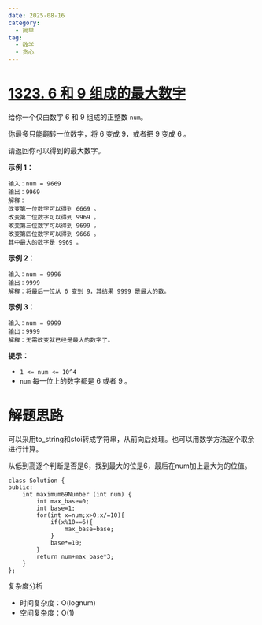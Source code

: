 ```yaml
---
date: 2025-08-16
category:
  - 简单
tag:
  - 数学
  - 贪心
---
```


# [1323. 6 和 9 组成的最大数字](https://leetcode.cn/problems/maximum-69-number/)

给你一个仅由数字 6 和 9 组成的正整数 `num`。

你最多只能翻转一位数字，将 6 变成 9，或者把 9 变成 6 。

请返回你可以得到的最大数字。

 

**示例 1：**

```
输入：num = 9669
输出：9969
解释：
改变第一位数字可以得到 6669 。
改变第二位数字可以得到 9969 。
改变第三位数字可以得到 9699 。
改变第四位数字可以得到 9666 。
其中最大的数字是 9969 。
```

**示例 2：**

```
输入：num = 9996
输出：9999
解释：将最后一位从 6 变到 9，其结果 9999 是最大的数。
```

**示例 3：**

```
输入：num = 9999
输出：9999
解释：无需改变就已经是最大的数字了。
```

 

**提示：**

- `1 <= num <= 10^4`
- `num` 每一位上的数字都是 6 或者 9 。

 

# 解题思路

可以采用to_string和stoi转成字符串，从前向后处理。也可以用数学方法逐个取余进行计算。

从低到高逐个判断是否是6，找到最大的位是6，最后在num加上最大为的位值。

```
class Solution {
public:
    int maximum69Number (int num) {
        int max_base=0;
        int base=1;
        for(int x=num;x>0;x/=10){
            if(x%10==6){
                max_base=base;
            }
            base*=10;
        }
        return num+max_base*3;
    }
};
```

复杂度分析

- 时间复杂度：O(lognum)
- 空间复杂度：O(1)

  
